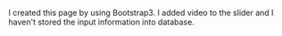 I created this page by using Bootstrap3.
I added video to the slider and I haven't stored the input information into database.
